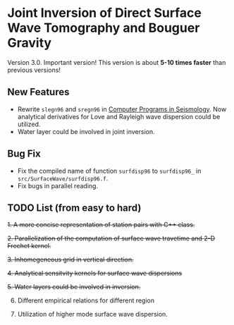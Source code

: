 # Joint Inversion of Direct Surface Wave Tomography and Bouguer Gravity
Version 3.0. Important version! This version is about **5-10 times faster** than previous versions!

## New Features
* Rewrite `slegn96` and `sregn96` in [Computer Programs in Seismology](http://www.eas.slu.edu/eqc/eqccps.html). Now analytical derivatives for Love and Rayleigh wave dispersion could be utilized.
* Water layer could be involved in joint inversion.

## Bug Fix
* Fix the compiled name of function `surfdisp96`  to `surfdisp96_` in `src/SurfaceWave/surfdisp96.f`.
* Fix bugs in parallel reading.
## TODO List (from easy to hard)  


~~1. A more concise representation of station pairs with C++ class.~~

~~2. Parallelization of the computation of surface wave travetime and 2-D Frechet kernel.~~

~~3. Inhomegeneous grid in vertical direction.~~

~~4. Analytical sensitvity kernels for surface wave dispersions~~

~~5. Water layers could be involved in inversion.~~ 

6. Different empirical relations for different region

7. Utilization of higher mode surface wave dispersion.

